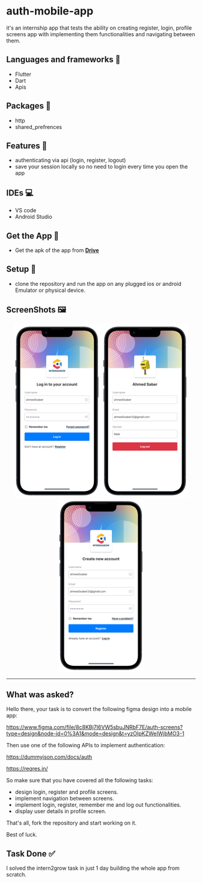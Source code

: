 # auth-mobile-app

it's an internship app that tests the ability on creating register, login, profile screens app
with implementing them functionalities and navigating between them.

## Languages and frameworks 📑

 * Flutter
 * Dart
 * Apis

## Packages 🔎
 * http
 * shared_prefrences

## Features 🥇
 * authenticating via api (login, register, logout)
 * save your session locally so no need to login every time you open the app

## IDEs 💻
 * VS code
 * Android Studio

## Get the App 📱
 * Get the apk of the app from [**Drive**](https://drive.google.com/file/d/1n5346PT8cMZa95ULplYRfyZ17rZcOmaB/view?usp=drive_link)

## Setup 💽
 * clone the repository and run the app on any plugged ios or android Emulator or physical device.

## ScreenShots 🖼️
<div align='center'>
  <img height="460px" src="https://github.com/Mohamed-said-salah/auth-mobile-app/blob/main/auth_mobile_app_screenshots/Log%20in%20screen-portrait.png?raw=true">
  <img height="460px" src="https://github.com/Mohamed-said-salah/auth-mobile-app/blob/main/auth_mobile_app_screenshots/Profile%20screen-portrait-robot.png?raw=true">
  <img height="460px" src="https://github.com/Mohamed-said-salah/auth-mobile-app/blob/main/auth_mobile_app_screenshots/Register%20screen-portrait.png?raw=true">
<hr/>
</div>


## What was asked?
Hello there, your task is to convert the following figma design into a mobile app:

https://www.figma.com/file/8c8KBj7I6VW5sbuJNRbF7E/auth-screens?type=design&node-id=0%3A1&mode=design&t=yzOIpKZWeIWjbMO3-1

Then use one of the following APIs to implement authentication:

https://dummyjson.com/docs/auth

https://reqres.in/

So make sure that you have covered all the following tasks:

- design login, register and profile screens.
- implement navigation between screens.
- implement login, register, remember me and log out functionalities.
- display user details in profile screen.

That's all, fork the repository and start working on it.

Best of luck.

## Task Done ✅

I solved the intern2grow task in just 1 day building the whole app from scratch.
